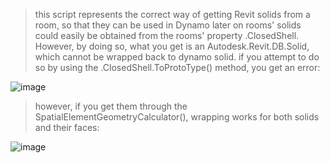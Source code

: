 > this script represents the correct way of getting Revit solids from a room, so that they can be used in Dynamo later on
> rooms' solids could easily be obtained from the rooms' property .ClosedShell. However, by doing so, what you get is an Autodesk.Revit.DB.Solid, which cannot be wrapped back to dynamo solid. if you attempt to do so by using the .ClosedShell.ToProtoType() method, you get an error:

![image](https://user-images.githubusercontent.com/46314846/196372940-87ddec96-a586-4c7f-b123-cbdcf76a2c7a.png)

> however, if you get them through the SpatialElementGeometryCalculator(), wrapping works for both solids and their faces:

![image](https://user-images.githubusercontent.com/46314846/196373307-a04b4ad6-a545-452e-be54-02fdfcd7d5d4.png)

